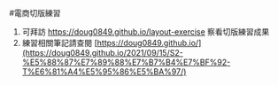 #電商切版練習
1. 可拜訪 https://doug0849.github.io/layout-exercise 察看切版練習成果
2. 練習相關筆記請查閱 [https://doug0849.github.io/](https://doug0849.github.io/2021/09/15/S2-%E5%88%87%E7%89%88%E7%B7%B4%E7%BF%92-T%E6%81%A4%E5%95%86%E5%BA%97/)